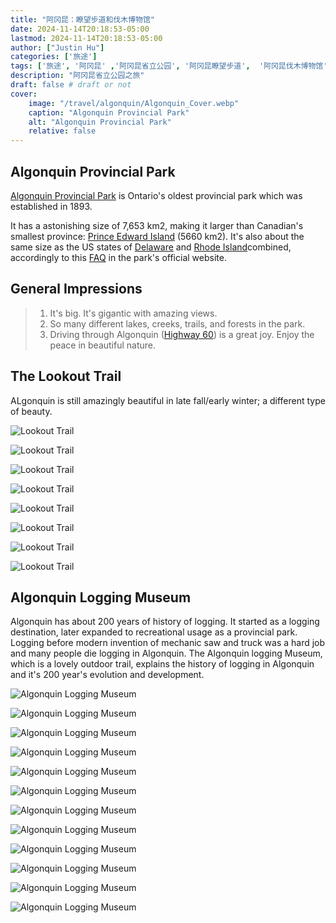 ```yaml
---
title: "阿冈昆：瞭望步道和伐木博物馆"
date: 2024-11-14T20:18:53-05:00
lastmod: 2024-11-14T20:18:53-05:00
author: ["Justin Hu"]
categories: ['旅途']
tags: ['旅途', '阿冈昆' ,'阿冈昆省立公园', '阿冈昆瞭望步道',  '阿冈昆伐木博物馆']
description: "阿冈昆省立公园之旅"
draft: false # draft or not
cover:
    image: "/travel/algonquin/Algonquin_Cover.webp"
    caption: "Algonquin Provincial Park"
    alt: "Algonquin Provincial Park"
    relative: false
---
```



## Algonquin Provincial Park

[Algonquin Provincial Park](https://en.wikipedia.org/wiki/Algonquin_Provincial_Park) is Ontario's oldest provincial park which was established in 1893.

It has a astonishing size of 7,653 km2, making it larger than Canadian's smallest province: [Prince Edward Island](https://en.wikipedia.org/wiki/Prince_Edward_Island) (5660 km2). It's also about the same size as the US states of [Delaware](https://en.wikipedia.org/wiki/Delaware) and [Rhode Island](https://en.wikipedia.org/wiki/Rhode_Island)combined, accordingly to this [FAQ](https://www.algonquinpark.on.ca/visit/general_park_info/faqs.php#:~:text=Q%3A%20How%20big%20is%20Algonquin,(1%2C045%20square%20miles)%20combined.) in the park's official website.

## General Impressions

> 1. It's big. It's gigantic with amazing views.
> 2. So many different lakes, creeks,  trails, and forests in the park.
> 3. Driving through Algonquin ([Highway 60](https://en.wikipedia.org/wiki/Ontario_Highway_60)) is a great joy. Enjoy the peace in beautiful nature.

## The Lookout Trail

ALgonquin is still amazingly beautiful in late fall/early winter; a different type of beauty.

![Lookout Trail](/travel/algonquin/lookout_trail_1.jpeg)

![Lookout Trail](/travel/algonquin/lookout_trail_2.jpeg)

![Lookout Trail](/travel/algonquin/lookout_trail_3.jpeg)

![Lookout Trail](/travel/algonquin/lookout_trail_4.jpeg)

![Lookout Trail](/travel/algonquin/lookout_trail_5.jpeg)

![Lookout Trail](/travel/algonquin/lookout_trail_6.jpeg)

![Lookout Trail](/travel/algonquin/lookout_trail_7.jpeg)

![Lookout Trail](/travel/algonquin/lookout_trail_8.jpeg)

## Algonquin Logging Museum

Algonquin has about 200 years of history of logging. It started as a logging destination, later expanded to recreational usage as a provincial park. Logging before modern invention of mechanic saw and truck was a hard job and many people die logging in Algonquin. The Algonquin logging Museum,  which is a lovely outdoor trail,  explains the history of logging in Algonquin and it's 200 year's evolution and development.

![Algonquin Logging Museum](/travel/algonquin/logging_museum_1.jpeg)

![Algonquin Logging Museum](/travel/algonquin/logging_museum_2.jpeg)

![Algonquin Logging Museum](/travel/algonquin/logging_museum_3.jpeg)

![Algonquin Logging Museum](/travel/algonquin/logging_museum_4.jpeg)

![Algonquin Logging Museum](/travel/algonquin/logging_museum_5.jpeg)

![Algonquin Logging Museum](/travel/algonquin/logging_museum_6.jpeg)

![Algonquin Logging Museum](/travel/algonquin/logging_museum_7.jpeg)

![Algonquin Logging Museum](/travel/algonquin/logging_museum_8.jpeg)

![Algonquin Logging Museum](/travel/algonquin/logging_museum_9.jpeg)

![Algonquin Logging Museum](/travel/algonquin/logging_museum_10.jpeg)

![Algonquin Logging Museum](/travel/algonquin/logging_museum_11.jpeg)

![Algonquin Logging Museum](/travel/algonquin/logging_museum_12.jpeg)
